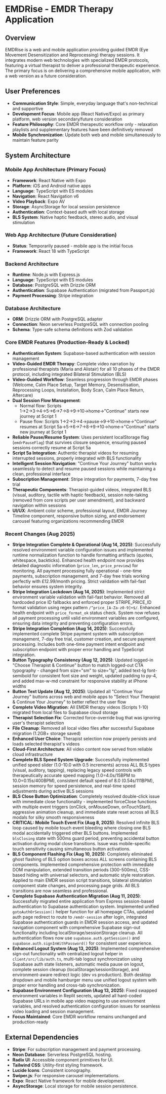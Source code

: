 # EMDRise - EMDR Therapy Application

## Overview
EMDRise is a web and mobile application providing guided EMDR (Eye Movement Desensitization and Reprocessing) therapy sessions. It integrates modern web technologies with specialized EMDR protocols, featuring a virtual therapist to deliver a professional therapeutic experience. The primary focus is on delivering a comprehensive mobile application, with a web version as a future consideration.

## User Preferences
- **Communication Style**: Simple, everyday language that's non-technical and supportive
- **Development Focus**: Mobile app (React Native/Expo) as primary platform, web version secondary/future consideration
- **Feature Philosophy**: Core EMDR therapeutic workflow only - relaxation playlists and supplementary features have been definitively removed
- **Mobile Synchronization**: Update both web and mobile simultaneously to maintain feature parity

## System Architecture

### Mobile App Architecture (Primary Focus)
- **Framework**: React Native with Expo
- **Platform**: iOS and Android native apps
- **Language**: TypeScript with ES modules
- **Navigation**: React Navigation v6
- **Video Playback**: Expo AV
- **Storage**: AsyncStorage for local session persistence
- **Authentication**: Context-based auth with local storage
- **BLS System**: Native haptic feedback, stereo audio, and visual stimulation

### Web App Architecture (Future Consideration)
- **Status**: Temporarily paused - mobile app is the initial focus
- **Framework**: React 18 with TypeScript

### Backend Architecture
- **Runtime**: Node.js with Express.js
- **Language**: TypeScript with ES modules
- **Database**: PostgreSQL with Drizzle ORM
- **Authentication**: Supabase Authentication (migrated from Passport.js)
- **Payment Processing**: Stripe integration

### Database Architecture
- **ORM**: Drizzle ORM with PostgreSQL adapter
- **Connection**: Neon serverless PostgreSQL with connection pooling
- **Schema**: Type-safe schema definitions with Zod validation

### Core EMDR Features (Production-Ready & Locked)
- **Authentication System**: Supabase-based authentication with session management
- **Video-Guided EMDR Therapy**: Complete video narration by professional therapists (Maria and Alistair) for all 10 phases of the EMDR protocol, including integrated Bilateral Stimulation (BLS)
- **Video-Guided Workflow**: Seamless progression through EMDR phases (Welcome, Calm Place Setup, Target Memory, Desensitisation, Reprocessing Loops, Installation, Body Scan, Calm Place Return, Aftercare)
- **Dual Session Flow Management**: 
  - Normal flow: Scripts 1→2→3→4→5→6→7→8→9→10→home→"Continue" starts new journey at Script 1
  - Pause flow: Scripts 1→2→3→4→pause→9→10→home→"Continue" resumes at Script 5a→5→6→7→8→9→10→home→"Continue" starts new journey at Script 1
- **Reliable Pause/Resume System**: Uses persistent localStorage flag (`emdrPauseFlag`) that survives closure sequence, ensuring paused sessions correctly resume at Script 5a
- **Script 5a Integration**: Authentic therapist videos for resuming interrupted sessions, properly integrated with BLS functionality
- **Intelligent Session Navigation**: "Continue Your Journey" button works seamlessly to detect and resume paused sessions while maintaining a clean, professional interface
- **Subscription Management**: Stripe integration for payments, 7-day free trial
- **Therapeutic Components**: Therapist-guided videos, integrated BLS (visual, auditory, tactile with haptic feedback), session note-taking (removed from core scripts per user amendment), and backward navigation within sessions
- **UI/UX**: Ambient color scheme, professional layout, EMDR Journey Timeline component, responsive button sizing, and endorsement carousel featuring organizations recommending EMDR

### Recent Changes (Aug 2025)
- **Stripe Integration Complete & Operational (Aug 14, 2025)**: Successfully resolved environment variable configuration issues and implemented runtime normalization function to handle formatting artifacts (quotes, whitespace, backticks). Enhanced health endpoint now provides detailed diagnostic information (`price_len`, `price_preview`) for monitoring. All payment processing fully operational - one-time payments, subscription management, and 7-day free trials working perfectly with £12.99/month pricing. Strict validation with fail-fast behavior ensures system integrity.
- **Stripe Integration Lockdown (Aug 14, 2025)**: Implemented strict environment variable validation with fail-fast behavior. Removed all hardcoded price ID fallbacks and enforced proper STRIPE_PRICE_ID format validation using regex pattern `/^price_[A-Za-z0-9]+$/`. Enhanced health endpoint with `price_format_ok` status check. System now refuses all payment processing until valid environment variables are configured, ensuring data integrity and preventing configuration errors.
- **Stripe Integration Completion (Aug 14, 2025)**: Successfully implemented complete Stripe payment system with subscription management, 7-day free trial, customer creation, and secure payment processing. Includes both one-time payment intent endpoint and subscription endpoint with proper error handling and TypeScript integration.
- **Button Typography Consistency (Aug 12, 2025)**: Updated logged-in "Choose Therapist & Continue" button to match logged-out CTA typography - changed from size="sm" to size="lg", added text-lg font-semibold for consistent font size and weight, updated padding to py-4, and added max-w-md constraint for responsive stability at iPhone widths
- **Button Text Update (Aug 12, 2025)**: Updated all "Continue Your Journey" buttons across web and mobile apps to "Select Your Therapist & Continue Your Journey" to better reflect the user flow
- **Complete Video Migration**: All EMDR therapy videos (Scripts 1-10) migrated from local files to Supabase cloud storage
- **Therapist Selection Fix**: Corrected force-override bug that was ignoring user's therapist selection
- **File Cleanup**: Removed all local video files after successful Supabase migration (1.2GB+ storage saved)
- **Enhanced User Choice**: Therapist selection now properly persists and loads selected therapist's videos
- **Cloud-First Architecture**: All video content now served from reliable cloud infrastructure
- **Complete BLS Speed System Upgrade**: Successfully implemented unified speed slider (1.0-10.0 with 0.5 increments) across ALL BLS types (visual, auditory, tapping), replacing legacy speed controls with therapeutically accurate speed mapping (1.0=4.0s/15BPM to 10.0=0.15s/400BPM), consistent default speed of 8.0 (0.54s/111BPM), session memory for speed persistence, and real-time speed adjustments during active BLS sessions
- **BLS Close Button Optimization**: Completely resolved double-click issue with immediate close functionality - implemented forceClose functions with multiple event triggers (onClick, onMouseDown, onTouchStart), aggressive animation cleanup, and immediate state reset across all BLS modals for silky smooth responsiveness
- **CRITICAL: Mobile Touch Event Fix (Aug 8, 2025)**: Resolved infinite BLS loop caused by mobile touch event bleeding where closing one BLS modal accidentally triggered other BLS buttons. Implemented `blsClosing` state with 500ms guard period, preventing accidental button activation during modal close transitions. Issue was mobile-specific touch sensitivity causing simultaneous button activations.
- **BLS Component Flashing Fix (Aug 10, 2025)**: Completely eliminated ghost flashing of BLS option boxes across ALL screens containing BLS components. Implemented comprehensive protection with immediate DOM manipulation, extended transition periods (300-500ms), CSS-based hiding with universal selectors, and automatic style restoration. Applied to main EMDR session script transitions, bilateral stimulation component state changes, and processing page grids. All BLS transitions are now seamless and professional.
- **Complete Supabase Authentication Migration (Aug 11, 2025)**: Successfully migrated entire application from Express session-based authentication to Supabase authentication system. Implemented unified `gotoAuthOrSession()` helper function for all homepage CTAs, updated auth page redirect to route to `/emdr-session` after login, integrated Supabase authentication guards in EMDR session access, and updated navigation component with comprehensive Supabase sign-out functionality including localStorage/sessionStorage cleanup. All authentication flows now use `supabase.auth.getSession()` and `supabase.auth.signInWithPassword()` for consistent user experience.
- **Enhanced Logout System (Aug 13, 2025)**: Implemented comprehensive sign-out functionality with centralized logout helper in `client/src/lib/auth.ts`, multi-tab logout synchronization using Supabase auth state listeners, automatic media pause on logout, complete session cleanup (localStorage/sessionStorage), and environment-aware redirect logic (dev vs production). Both desktop dropdown and mobile hamburger menu use unified logout system with proper error handling and cross-tab synchronization.
- **Supabase Environment Configuration (Aug 13, 2025)**: Fixed swapped environment variables in Replit secrets, updated all hard-coded Supabase URLs in mobile app video mapping to use environment variables, and resolved authentication configuration issues for seamless video loading and session management.
- **Focus Maintained**: Core EMDR workflow remains unchanged and production-ready

## External Dependencies

- **Stripe**: For subscription management and payment processing.
- **Neon Database**: Serverless PostgreSQL hosting.
- **Radix UI**: Accessible component primitives for UI.
- **Tailwind CSS**: Utility-first styling framework.
- **Lucide Icons**: Consistent iconography.
- **Swiper.js**: For responsive carousel implementations.
- **Expo**: React Native framework for mobile development.
- **AsyncStorage**: Local storage for mobile session persistence.